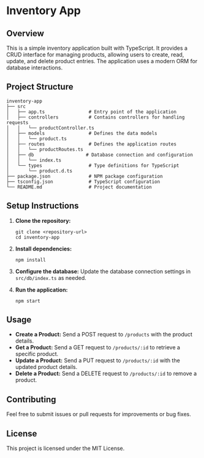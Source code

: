 # Inventory App

## Overview
This is a simple inventory application built with TypeScript. It provides a CRUD interface for managing products, allowing users to create, read, update, and delete product entries. The application uses a modern ORM for database interactions.

## Project Structure
```
inventory-app
├── src
│   ├── app.ts                # Entry point of the application
│   ├── controllers           # Contains controllers for handling requests
│   │   └── productController.ts
│   ├── models                # Defines the data models
│   │   └── product.ts
│   ├── routes                # Defines the application routes
│   │   └── productRoutes.ts
│   ├── db                   # Database connection and configuration
│   │   └── index.ts
│   └── types                 # Type definitions for TypeScript
│       └── product.d.ts
├── package.json              # NPM package configuration
├── tsconfig.json             # TypeScript configuration
└── README.md                 # Project documentation
```

## Setup Instructions

1. **Clone the repository:**
   ```
   git clone <repository-url>
   cd inventory-app
   ```

2. **Install dependencies:**
   ```
   npm install
   ```

3. **Configure the database:**
   Update the database connection settings in `src/db/index.ts` as needed.

4. **Run the application:**
   ```
   npm start
   ```

## Usage
- **Create a Product:** Send a POST request to `/products` with the product details.
- **Get a Product:** Send a GET request to `/products/:id` to retrieve a specific product.
- **Update a Product:** Send a PUT request to `/products/:id` with the updated product details.
- **Delete a Product:** Send a DELETE request to `/products/:id` to remove a product.

## Contributing
Feel free to submit issues or pull requests for improvements or bug fixes.

## License
This project is licensed under the MIT License.